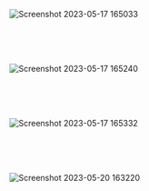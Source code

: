 ![Screenshot 2023-05-17 165033](https://github.com/Techbrolakes/easepay/assets/45468437/4d93db60-5fe0-486f-adf6-cc01848aab4e)


<br />
<br />
<br />

![Screenshot 2023-05-17 165240](https://github.com/Techbrolakes/easepay/assets/45468437/7559d42f-d359-4f35-a405-f59b37466aa1)


<br />
<br />
<br />


![Screenshot 2023-05-17 165332](https://github.com/Techbrolakes/easepay/assets/45468437/7a97fed0-9653-46f5-9395-6b73df27e025)

<br />
<br />
<br />

![Screenshot 2023-05-20 163220](https://github.com/Techbrolakes/easepay/assets/45468437/f5306064-b704-42dd-9f0a-20894eb73dc0)
